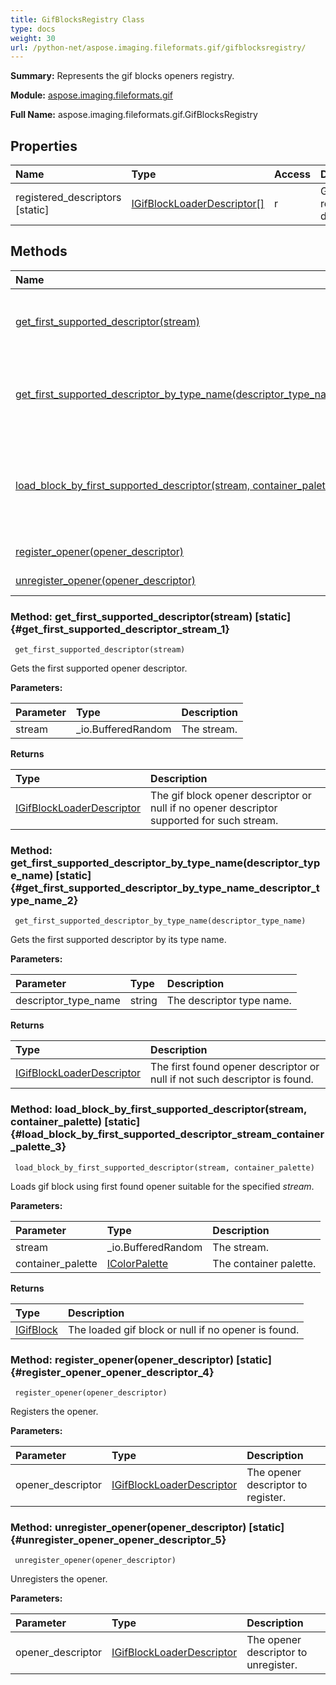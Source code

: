 ```yaml
---
title: GifBlocksRegistry Class
type: docs
weight: 30
url: /python-net/aspose.imaging.fileformats.gif/gifblocksregistry/
---
```


**Summary:** Represents the gif blocks openers registry.

**Module:** [aspose.imaging.fileformats.gif](/imaging/python-net/aspose.imaging.fileformats.gif/)

**Full Name:** aspose.imaging.fileformats.gif.GifBlocksRegistry

## **Properties**
| **Name** | **Type** | **Access** | **Description** |
| :- | :- | :- | :- |
| registered_descriptors [static] | [IGifBlockLoaderDescriptor[]](/imaging/python-net/aspose.imaging.fileformats.gif/igifblockloaderdescriptor/) | r | Gets the registered descriptors. |
## **Methods**
| **Name** | **Description** |
| :- | :- |
| [get_first_supported_descriptor(stream)](#get_first_supported_descriptor_stream_1) | Gets the first supported opener descriptor. |
| [get_first_supported_descriptor_by_type_name(descriptor_type_name)](#get_first_supported_descriptor_by_type_name_descriptor_type_name_2) | Gets the first supported descriptor by its type name. |
| [load_block_by_first_supported_descriptor(stream, container_palette)](#load_block_by_first_supported_descriptor_stream_container_palette_3) | Loads gif block using first found opener suitable for the specified _stream_. |
| [register_opener(opener_descriptor)](#register_opener_opener_descriptor_4) | Registers the opener. |
| [unregister_opener(opener_descriptor)](#unregister_opener_opener_descriptor_5) | Unregisters the opener. |


### Method: get_first_supported_descriptor(stream)  [static] {#get_first_supported_descriptor_stream_1}


```
 get_first_supported_descriptor(stream) 
```

Gets the first supported opener descriptor.

**Parameters:**

| Parameter | Type | Description |
| :- | :- | :- |
| stream | _io.BufferedRandom | The stream. |

**Returns**

| Type | Description |
| :- | :- |
| [IGifBlockLoaderDescriptor](/imaging/python-net/aspose.imaging.fileformats.gif/igifblockloaderdescriptor/) | The gif block opener descriptor or null if no opener descriptor supported for such stream. |


### Method: get_first_supported_descriptor_by_type_name(descriptor_type_name)  [static] {#get_first_supported_descriptor_by_type_name_descriptor_type_name_2}


```
 get_first_supported_descriptor_by_type_name(descriptor_type_name) 
```

Gets the first supported descriptor by its type name.

**Parameters:**

| Parameter | Type | Description |
| :- | :- | :- |
| descriptor_type_name | string | The descriptor type name. |

**Returns**

| Type | Description |
| :- | :- |
| [IGifBlockLoaderDescriptor](/imaging/python-net/aspose.imaging.fileformats.gif/igifblockloaderdescriptor/) | The first found opener descriptor or null if not such descriptor is found. |


### Method: load_block_by_first_supported_descriptor(stream, container_palette)  [static] {#load_block_by_first_supported_descriptor_stream_container_palette_3}


```
 load_block_by_first_supported_descriptor(stream, container_palette) 
```

Loads gif block using first found opener suitable for the specified _stream_.

**Parameters:**

| Parameter | Type | Description |
| :- | :- | :- |
| stream | _io.BufferedRandom | The stream. |
| container_palette | [IColorPalette](/imaging/python-net/aspose.imaging/icolorpalette/) | The container palette. |

**Returns**

| Type | Description |
| :- | :- |
| [IGifBlock](/imaging/python-net/aspose.imaging.fileformats.gif/igifblock/) | The loaded gif block or null if no opener is found. |


### Method: register_opener(opener_descriptor)  [static] {#register_opener_opener_descriptor_4}


```
 register_opener(opener_descriptor) 
```

Registers the opener.

**Parameters:**

| Parameter | Type | Description |
| :- | :- | :- |
| opener_descriptor | [IGifBlockLoaderDescriptor](/imaging/python-net/aspose.imaging.fileformats.gif/igifblockloaderdescriptor/) | The opener descriptor to register. |

### Method: unregister_opener(opener_descriptor)  [static] {#unregister_opener_opener_descriptor_5}


```
 unregister_opener(opener_descriptor) 
```

Unregisters the opener.

**Parameters:**

| Parameter | Type | Description |
| :- | :- | :- |
| opener_descriptor | [IGifBlockLoaderDescriptor](/imaging/python-net/aspose.imaging.fileformats.gif/igifblockloaderdescriptor/) | The opener descriptor to unregister. |

